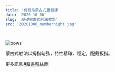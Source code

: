```yaml
---
title: '傳統弓蒙古式團體課'
date: '2020-10-06'
slug: '基礎蒙古式射法教學'
src: '20201006_membernight.jpg'

---
```


![bows](/assets/images/membernight/20201006_membernight.jpg)

蒙古式射法以拇指勾弦，特性精確、穩定，配戴扳指。

更多訊息[#臉書粉絲團](https://www.facebook.com/LZarchery/)